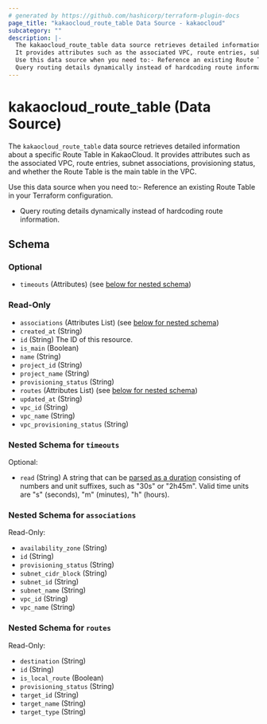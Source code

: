 ```yaml
---
# generated by https://github.com/hashicorp/terraform-plugin-docs
page_title: "kakaocloud_route_table Data Source - kakaocloud"
subcategory: ""
description: |-
  The kakaocloud_route_table data source retrieves detailed information about a specific Route Table in KakaoCloud.
  It provides attributes such as the associated VPC, route entries, subnet associations, provisioning status, and whether the Route Table is the main table in the VPC.
  Use this data source when you need to:- Reference an existing Route Table in your Terraform configuration.
  Query routing details dynamically instead of hardcoding route information.
---
```


# kakaocloud_route_table (Data Source)

The `kakaocloud_route_table` data source retrieves detailed information about a specific Route Table in KakaoCloud.
It provides attributes such as the associated VPC, route entries, subnet associations, provisioning status, and whether the Route Table is the main table in the VPC.

Use this data source when you need to:- Reference an existing Route Table in your Terraform configuration.
- Query routing details dynamically instead of hardcoding route information.



<!-- schema generated by tfplugindocs -->
## Schema

### Optional

- `timeouts` (Attributes) (see [below for nested schema](#nestedatt--timeouts))

### Read-Only

- `associations` (Attributes List) (see [below for nested schema](#nestedatt--associations))
- `created_at` (String)
- `id` (String) The ID of this resource.
- `is_main` (Boolean)
- `name` (String)
- `project_id` (String)
- `project_name` (String)
- `provisioning_status` (String)
- `routes` (Attributes List) (see [below for nested schema](#nestedatt--routes))
- `updated_at` (String)
- `vpc_id` (String)
- `vpc_name` (String)
- `vpc_provisioning_status` (String)

<a id="nestedatt--timeouts"></a>
### Nested Schema for `timeouts`

Optional:

- `read` (String) A string that can be [parsed as a duration](https://pkg.go.dev/time#ParseDuration) consisting of numbers and unit suffixes, such as "30s" or "2h45m". Valid time units are "s" (seconds), "m" (minutes), "h" (hours).


<a id="nestedatt--associations"></a>
### Nested Schema for `associations`

Read-Only:

- `availability_zone` (String)
- `id` (String)
- `provisioning_status` (String)
- `subnet_cidr_block` (String)
- `subnet_id` (String)
- `subnet_name` (String)
- `vpc_id` (String)
- `vpc_name` (String)


<a id="nestedatt--routes"></a>
### Nested Schema for `routes`

Read-Only:

- `destination` (String)
- `id` (String)
- `is_local_route` (Boolean)
- `provisioning_status` (String)
- `target_id` (String)
- `target_name` (String)
- `target_type` (String)
